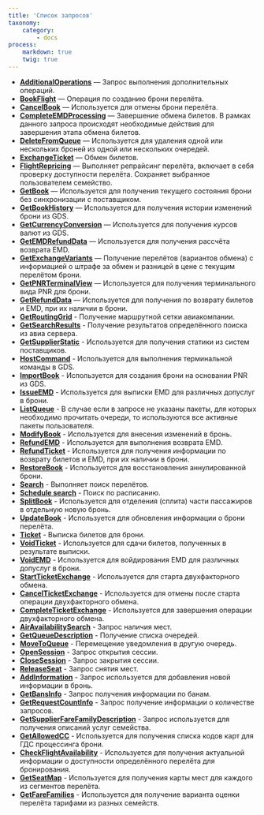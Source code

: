 ```yaml
---
title: 'Список запросов'
taxonomy:
    category:
        - docs
process:
    markdown: true
    twig: true
---
```


-   **[AdditionalOperations](/avia/request/additionaloperations)** — Запрос выполнения дополнительных операций.
-   **[BookFlight](/avia/request/bookflight)** — Операция по созданию брони перелёта.
-   **[CancelBook](/avia/request/cancelbook)** — Используется для отмены брони перелёта.
-   **[CompleteEMDProcessing](/avia/request/completeexchange)** — Завершение обмена билетов. В рамках данного запроса происходят необходимые действия для завершения этапа обмена билетов.
-   **[DeleteFromQueue](/avia/request/deletefromqueue)** — Используется для удаления одной или нескольких броней из одной или нескольких очередей.
-   **[ExchangeTicket](/avia/request/exchangeticket)** — Обмен билетов.
-   **[FlightRepricing](/avia/request/flightrepricing)** — Выполняет репрайсинг перелёта, включает в себя проверку доступности перелёта. Сохраняет выбранное пользователем семейство.
-   **[GetBook](/avia/request/getbook)** — Используется для получения текущего состояния брони без синхронизации с поставщиком.
-   **[GetBookHistory](/avia/request/getbookhistory)** — Используется для получения истории изменений брони из GDS.
-   **[GetCurrencyConversion](/avia/request/getcurrencyconversion)** — Используется для получения курсов валют из GDS.
-   **[GetEMDRefundData](/avia/request/getemdrefunddata)** — Используется для получения рассчёта возврата EMD.
-   **[GetExchangeVariants](/avia/request/getexchangevariants)** — Получение перелётов (вариантов обмена) с информацией о штрафе за обмен и разницей в цене с текущим перелётом брони.
-   **[GetPNRTerminalView](/avia/request/getpnrterminalview)** — Используется для получения терминального вида PNR для брони.
-   **[GetRefundData](/avia/request/getrefunddata)** — Используется для получения по возврату билетов и EMD, при их наличии в брони.
-   **[GetRoutingGrid](/avia/request/getroutinggrid)** - Получение маршрутной сетки авиакомпании.
-   **[GetSearchResults](/avia/request/getsearchresults)** - Получение результатов определённого поиска из авиа сервера.
-   **[GetSupplierStatic](/avia/request/getsupplierstatic)** - Используется для получения статики из систем поставщиков.
-   **[HostCommand](/avia/request/hostcommand)** - Используется для выполнения терминальной команды в GDS.
-   **[ImportBook](/avia/request/importbook)** - Используется для создания брони на основании PNR из GDS.
-   **[IssueEMD](/avia/request/issueemd)** - Используется для выписки EMD для различных допуслуг в брони.
-   **[ListQueue](/avia/request/listqueue)** - В случае если в запросе не указаны пакеты, для которых необходимо прочитать очереди, то используются все активные пакеты пользователя.
-   **[ModifyBook](/avia/request/modifybook)** - Используется для внесения изменений в бронь.
-   **[RefundEMD](/avia/request/refundemd)** - Используется для выполнения возврата EMD.
-   **[RefundTicket](/avia/request/refundticket)** - Используется для получения информации по возврату билетов и EMD, при их наличии в брони.
-   **[RestoreBook](/avia/request/restorebook)** - Используется для восстановления аннулированной брони.
-   **[Search](/avia/request/search)** - Выполняет поиск перелётов.
-   **[Schedule search](/avia/request/schedulesearch)** - Поиск по расписанию.
-   **[SplitBook](/avia/request/splitbook)** - Используется для отделения (сплита) части пассажиров в отдельную новую бронь.
-   **[UpdateBook](/avia/request/updatebook)** - Используется для обновления информации о брони перелёта.
-   **[Ticket](/avia/request/ticket)** - Выписка билетов для брони.
-   **[VoidTicket](/avia/request/voidticket)** - Используется для сдачи билетов, полученных в результате выписки.
-   **[VoidEMD](/avia/request/voidemd)** - Используется для войдирования EMD для различных допуслуг в брони.
-   **[StartTicketExchange](/avia/request/startticketexchange)** - Используется для старта двухфакторного обмена.
-   **[CancelTicketExchange](/avia/request/cancelticketexchange)** - Используется для отмены после старта операции двухфакторного обмена.
-   **[CompleteTicketExchange](/avia/request/completeticketexchange)** - Используется для завершения операции двухфакторного обмена.
-   **[AirAvailabilitySearch](/avia/request/airavailabilitysearch)** - Запрос наличия мест.
-   **[GetQueueDescription](/avia/request/getqueuedescription)** - Получение списка очередей.
-   **[MoveToQueue](/avia/request/movetoqueue)** - Перемещение уведомления в другую очередь.
-   **[OpenSession](/avia/request/opensession)** - Запрос открытия сессии.
-   **[CloseSession](/avia/request/closesession)** - Запрос закрытия сессии.
-   **[ReleaseSeat](/avia/request/releaseseat)** - Запрос снятия мест.
-   **[AddInformation](/avia/request/addinformation)** - Запрос используется для добавления новой информации в бронь.
-   **[GetBansInfo](/avia/request/getbansinfo)** - Запрос получения информации по банам.
-   **[GetRequestCountInfo](/avia/request/getrequestcountinfo)** - Запрос получение информации о количестве запросов.
-   **[GetSupplierFareFamilyDescription](/avia/request/getsupplierfarefamilydescription)** - Запрос используется для получения описаний услуг семейства.
-   **[GetAllowedCC](/avia/request/getallowedcc)** - Используется для получения списка кодов карт для ГДС процессинга брони.
-   **[CheckFlightAvailability](/avia/request/checkflightavailability)** - Используется для получения актуальной информации о доступности определённого перелёта для бронирования.
-   **[GetSeatMap](/avia/request/getseatmap)** - Используется для получения карты мест для каждого из сегментов перелёта.
-   **[GetFareFamilies](/avia/request/getfarefamilies)** - Используется для получение варианта оценки перелёта тарифами из разных семейств.